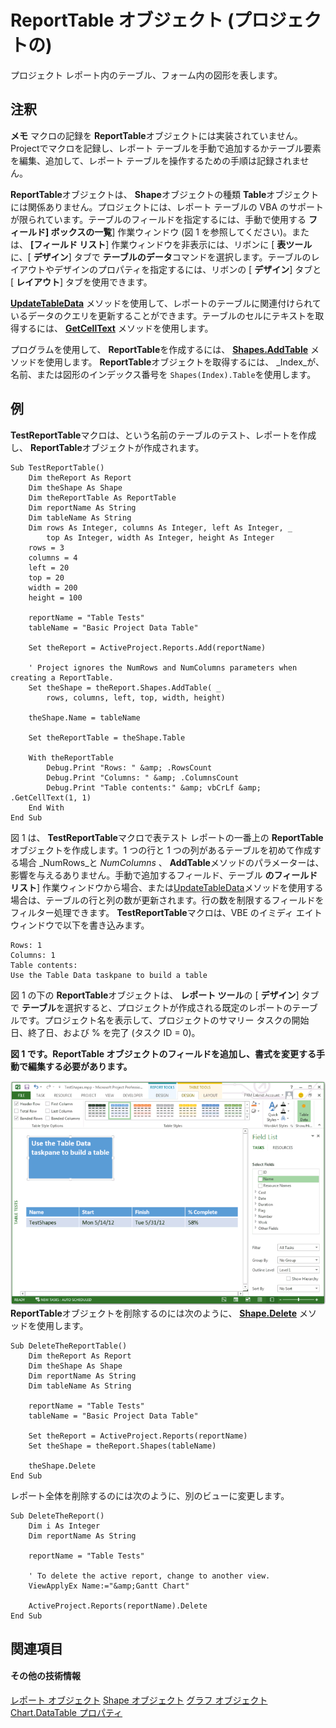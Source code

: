 
# ReportTable オブジェクト (プロジェクトの)
プロジェクト レポート内のテーブル、フォーム内の図形を表します。

## 注釈


 **メモ**  マクロの記録を **ReportTable**オブジェクトには実装されていません。Projectでマクロを記録し、レポート テーブルを手動で追加するかテーブル要素を編集、追加して、レポート テーブルを操作するための手順は記録されません。

 **ReportTable**オブジェクトは、  **Shape**オブジェクトの種類 **Table**オブジェクトには関係ありません。プロジェクトには、レポート テーブルの VBA のサポートが限られています。テーブルのフィールドを指定するには、手動で使用する **フィールド] ボックスの一覧**] 作業ウィンドウ (図 1 を参照してください)。または、  **[フィールド リスト**] 作業ウィンドウを非表示には、リボンに [ **表ツール**に、[ **デザイン**] タブで **テーブルのデータ**コマンドを選択します。テーブルのレイアウトやデザインのプロパティを指定するには、リボンの [ **デザイン**] タブと [ **レイアウト**] タブを使用できます。

 **[UpdateTableData](5a5b1ed3-779e-7be5-6bd5-2ba544e0d27f.md)** メソッドを使用して、レポートのテーブルに関連付けられているデータのクエリを更新することができます。テーブルのセルにテキストを取得するには、 **[GetCellText](dcdcbd8d-28e8-eb4e-e0cd-8caac511ade3.md)** メソッドを使用します。

プログラムを使用して、  **ReportTable**を作成するには、  **[Shapes.AddTable](d4f9942b-ebd5-20e6-c8d4-f7107d1e1eab.md)** メソッドを使用します。 **ReportTable**オブジェクトを取得するには、  _Index_が、名前、または図形のインデックス番号を `Shapes(Index).Table`を使用します。


## 例

 **TestReportTable**マクロは、という名前のテーブルのテスト、レポートを作成し、  **ReportTable**オブジェクトが作成されます。


```
Sub TestReportTable()
    Dim theReport As Report
    Dim theShape As Shape
    Dim theReportTable As ReportTable
    Dim reportName As String
    Dim tableName As String
    Dim rows As Integer, columns As Integer, left As Integer, _
        top As Integer, width As Integer, height As Integer    
    rows = 3
    columns = 4
    left = 20
    top = 20
    width = 200
    height = 100
    
    reportName = "Table Tests"
    tableName = "Basic Project Data Table"
    
    Set theReport = ActiveProject.Reports.Add(reportName)
    
    ' Project ignores the NumRows and NumColumns parameters when creating a ReportTable.
    Set theShape = theReport.Shapes.AddTable( _
        rows, columns, left, top, width, height)
    
    theShape.Name = tableName
    
    Set theReportTable = theShape.Table
    
    With theReportTable
        Debug.Print "Rows: " &amp; .RowsCount
        Debug.Print "Columns: " &amp; .ColumnsCount
        Debug.Print "Table contents:" &amp; vbCrLf &amp; .GetCellText(1, 1)
    End With
End Sub
```

図 1 は、  **TestReportTable**マクロで表テスト レポートの一番上の **ReportTable**オブジェクトを作成します。1 つの行と 1 つの列があるテーブルを初めて作成する場合 _NumRows_と _NumColumns_ 、 **AddTable**メソッドのパラメーターは、影響を与えるありません。手動で追加するフィールド、テーブル **のフィールド リスト**] 作業ウィンドウから場合、または[UpdateTableData](5a5b1ed3-779e-7be5-6bd5-2ba544e0d27f.md)メソッドを使用する場合は、テーブルの行と列の数が更新されます。行の数を制限するフィールドをフィルター処理できます。 **TestReportTable**マクロは、VBE のイミディ エイト ウィンドウで以下を書き込みます。




```
Rows: 1
Columns: 1
Table contents:
Use the Table Data taskpane to build a table
```

図 1 の下の **ReportTable**オブジェクトは、 **レポート ツール**の [ **デザイン**] タブで **テーブル**を選択すると、プロジェクトが作成される既定のレポートのテーブルです。プロジェクト名を表示して、プロジェクトのサマリー タスクの開始日、終了日、および % を完了 (タスク ID = 0)。


**図 1 です。ReportTable オブジェクトのフィールドを追加し、書式を変更する手動で編集する必要があります。**

![ReportTable オブジェクトは手動編集が必要](images/pj15_VBA_ReportTableObject.gif) **ReportTable**オブジェクトを削除するのには次のように、  **[Shape.Delete](b8e01778-85d4-a8bc-5ebe-1489bb79ce7b.md)** メソッドを使用します。




```
Sub DeleteTheReportTable()
    Dim theReport As Report
    Dim theShape As Shape
    Dim reportName As String
    Dim tableName As String
    
    reportName = "Table Tests"
    tableName = "Basic Project Data Table"
    
    Set theReport = ActiveProject.Reports(reportName)
    Set theShape = theReport.Shapes(tableName)
    
    theShape.Delete
End Sub
```

レポート全体を削除するのには次のように、別のビューに変更します。




```
Sub DeleteTheReport()
    Dim i As Integer
    Dim reportName As String
    
    reportName = "Table Tests"
    
    ' To delete the active report, change to another view.
    ViewApplyEx Name:="&amp;Gantt Chart"
    
    ActiveProject.Reports(reportName).Delete
End Sub
```


## 関連項目


#### その他の技術情報


[レポート オブジェクト](38ef993e-e5cd-b451-06aa-41eb0e93450e.md)
[Shape オブジェクト](d2b32bcd-5595-a4a7-9772-feb25fd0103a.md)
[グラフ オブジェクト](810d4ec1-69d2-c432-b9da-57042b783b85.md)
[Chart.DataTable プロパティ](858ba41c-a96c-0c3d-0faf-dcfcc448c6f9.md)